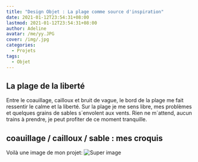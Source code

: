 ```yaml
---
title: "Design Objet : La plage comme source d'inspiration"
date: 2021-01-12T23:54:31+08:00
lastmod: 2021-01-12T23:54:31+08:00
author: Adeline
avatar: /me/yy.JPG
cover: /img/.jpg
categories:
  - Projets
tags:
  - Objet
---
```



<!--more-->

## La plage de la liberté

Entre le coauillage, cailloux et bruit de vague, le bord de la plage me fait ressentir le calme et la liberté. 
Sur la plage je me sens libre, mes problèmes et quelques grains de sables s´envolent aux vents. Rien ne m´attend, aucun trains à prendre, je peut profiter de ce moment tranquille.

## coauillage / cailloux / sable : mes croquis

Voilà une image de mon projet:
![Super image](/img/.jpg)


